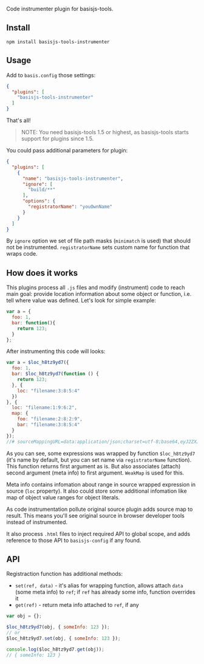 Code instrumenter plugin for basisjs-tools.

## Install

```
npm install basisjs-tools-instrumenter
```

## Usage

Add to `basis.config` those settings:

```json
{
  "plugins": [
    "basisjs-tools-instrumenter"
  ]
}
```

That's all!

> NOTE: You need basisjs-tools 1.5 or highest, as basisjs-tools starts support for plugins since 1.5.

You could pass additional parameters for plugin:

```json
{
  "plugins": [
    {
      "name": "basisjs-tools-instrumenter",
      "ignore": [
        "build/**"
      ],
      "options": {
        "registratorName": "youOwnName"
      }
    }
  ]
}
```

By `ignore` option we set of file path masks (`minimatch` is used) that should not be instrumented. `registratorName` sets custom name for function that wraps code.

## How does it works

This plugins process all `.js` files and modify (instrument) code to reach main goal: provide location information about some object or function, i.e. tell where value was defined. Let's look for simple example:

```js
var a = {
  foo: 1,
  bar: function(){
    return 123;
  }
};
```

After instrumenting this code will looks:

```js
var a = $loc_h8tz9yd7({
  foo: 1,
  bar: $loc_h8tz9yd7(function () {
    return 123;
  }, {
    loc: "filename:3:8:5:4"
  })
}, {
  loc: "filename:1:9:6:2",
  map: {
    foo: "filename:2:8:2:9",
    bar: "filename:3:8:5:4"
  }
});
//# sourceMappingURL=data:application/json;charset=utf-8;base64,eyJ2ZXJzaW9uIjozLCJzZWN0aW9ucyI6…AxLFxuICBiYXI6IGZ1bmN0aW9uKCl7XG4gICAgcmV0dXJuIDEyMztcbiAgfVxufTsiXX19XX0=
```

As you can see, some expressions was wrapped by function `$loc_h8tz9yd7` (it's name by default, but you can set name via `registratorName` function). This function returns first argument as is. But also associates (attach) second argument (meta info) to first argument. `WeakMap` is used for this.

Meta info contains infomation about range in source wrapped expression in source (`loc` property). It also could store some additional infomation like map of object value ranges for object literals.

As code instrumentation pollute original source plugin adds source map to result. This means you'll see original source in browser developer tools instead of instrumented.

It also process `.html` files to inject required API to global scope, and adds reference to those API to `basisjs-config` if any found.

## API

Registraction function has additional methods:

- `set(ref, data)` - it's alias for wrapping function, allows attach `data` (some meta info) to `ref`; if `ref` has already some info, function overrides it
- `get(ref)` - return meta info attached to `ref`, if any

```js
var obj = {};

$loc_h8tz9yd7(obj, { someInfo: 123 });
// or
$loc_h8tz9yd7.set(obj, { someInfo: 123 });

console.log($loc_h8tz9yd7.get(obj));
// { someInfo: 123 }
```
